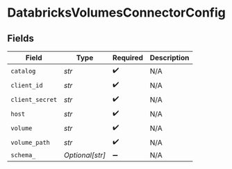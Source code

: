 # DatabricksVolumesConnectorConfig


## Fields

| Field              | Type               | Required           | Description        |
| ------------------ | ------------------ | ------------------ | ------------------ |
| `catalog`          | *str*              | :heavy_check_mark: | N/A                |
| `client_id`        | *str*              | :heavy_check_mark: | N/A                |
| `client_secret`    | *str*              | :heavy_check_mark: | N/A                |
| `host`             | *str*              | :heavy_check_mark: | N/A                |
| `volume`           | *str*              | :heavy_check_mark: | N/A                |
| `volume_path`      | *str*              | :heavy_check_mark: | N/A                |
| `schema_`          | *Optional[str]*    | :heavy_minus_sign: | N/A                |